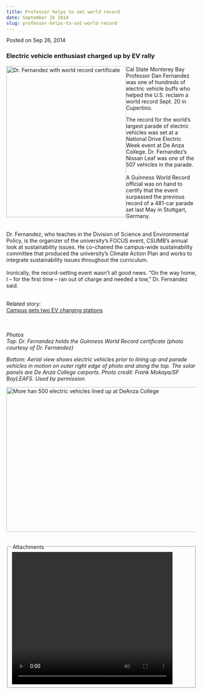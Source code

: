 ```yaml
---
title: Professor helps to set world record
date: September 26 2014
slug: professor-helps-to-set-world-record
---
```





<span class="date">Posted on Sep 26, 2014    </span>
<h3>Electric vehicle enthusiast charged up by EV rally</h3>
<p><img alt="Dr. Fernandez with world record certificate" src="http://news.csumb.edu/sites/default/files/65/attachments/news/images/dan_and_certificate_for_web.jpg" style="width:317px; height:400px; float:left">Cal State Monterey
Bay Professor Dan Fernandez was one of hundreds of electric vehicle
buffs who helped the U.S. reclaim a world record Sept. 20 in
Cupertino.</img></p>
<p>The record for the world&#x2019;s largest parade of electric vehicles
was set at a National Drive Electric Week event at De Anza College.
Dr. Fernandez&#x2019;s Nissan Leaf was one of the 507 vehicles in the
parade.<br>
<br>
A Guinness World Record official was on hand to certify that the
event surpassed the previous record of a 481-car parade set last
May in Stuttgart, Germany.</br></br></p>
<p>Dr. Fernandez, who teaches in the Division of Science and
Environmental Policy, is the organizer of the university&#x2019;s FOCUS
event, CSUMB&#x2019;s annual look at sustainability issues. He co-chaired
the campus-wide sustainability committee that produced the
university&#x2019;s Climate Action Plan and works to integrate
sustainability issues throughout the curriculum.<br>
<br>
Ironically, the record-setting event wasn&#x2019;t all good news. &#x201C;On the
way home, I &#x2013; for the first time &#x2013; ran out of charge and needed a
tow,&#x201D; Dr. Fernandez said.</br></br></p>
<p>Related story:<br>
<a href="../../../2013/apr/15/charge-your-ride.html" rel="nofollow">Campus gets two EV charging stations</a><br>
&#xA0;</br></br></p>
<p class="small"><em>Photos<br>
Top: Dr. Fernandez holds the Guinness World Record certificate
(photo courtesy of Dr. Fernandez)</br></em></p>
<p class="small"><em>Bottom: Aerial view shows electric vehicles
prior to lining up and parade vehicles in motion on outer right
edge of photo and along the top. The solar panels are De Anza
College carports. Photo credit: Frank Mokaya/SF BayLEAFS. Used by
permission</em></p>
<p><img alt="More han 500 electric vehicles lined up at DeAnza College" src="http://news.csumb.edu/sites/default/files/65/attachments/news/images/ev_parade.jpg" style="width:550px; height:383px; float:left"/></p>
<p><br>
&#xA0;</br></p>
<fieldset class="fieldgroup group-attachments">
<legend>Attachments</legend>
<div class="field field-type-emvideo field-field-attach-video">
<div class="field-items">
<div class="field-item odd">
<div class="emvideo emvideo-video emvideo-youtube">
<div class="emfield-emvideo emfield-emvideo-youtube">
<div id="emvideo-youtube-flash-wrapper-1">
<!--<object type="application/x-shockwave-flash" height="350" width="425" data="http://www.youtube.com/v/9FsPCqDRmDs&amp;rel=0&amp;enablejsapi=1&amp;playerapiid=ytplayer&amp;fs=1" id="emvideo-youtube-flash-1">
          <param name="movie" value="http://www.youtube.com/v/9FsPCqDRmDs&amp;rel=0&amp;enablejsapi=1&amp;playerapiid=ytplayer&amp;fs=1" />
          <param name="allowScriptAccess" value="sameDomain"/>
          <param name="quality" value="best"/>
          <param name="allowFullScreen" value="true"/>
          <param name="bgcolor" value="#FFFFFF"/>
          <param name="scale" value="noScale"/>
          <param name="salign" value="TL"/>
          <param name="FlashVars" value="playerMode=embedded" />
          <param name="wmode" value="transparent" />
        </object>-->
<video controls="" width="425" height="350">
<source src="http://r1---sn-o097znez.googlevideo.com/videoplayback?mt=1422317503&amp;initcwndbps=4317500&amp;itag=18&amp;upn=5gJPggy2EG4&amp;id=o-AMg-BDMnZK9UwDJHVyd5W3qumdAQrPrZHYkRfrQX2iQd&amp;ms=au&amp;source=youtube&amp;pl=23&amp;dur=95.898&amp;sver=3&amp;expire=1422339132&amp;key=yt5&amp;ip=198.189.249.65&amp;mv=m&amp;sparams=dur,id,initcwndbps,ip,ipbits,itag,mm,ms,mv,pl,ratebypass,source,upn,expire&amp;mm=31&amp;signature=D5215BF6C273E94815D80150CEA90EAA95F2A462.64CD92C4F3E6CC84EF581EBA6B7466BEE26D3B03&amp;fexp=900718,907263,916104,923368,927622,929821,930676,936121,9406392,941004,943917,947225,948124,952302,952605,952901,955301,957103,957105,957201,959701&amp;ratebypass=yes&amp;ipbits=0&amp;name=9FsPCqDRmDs" type="video/mp4"/></video></div>
</div>
</div>
</div>
</div>
</div>
</fieldset>





